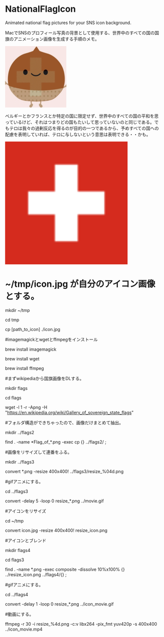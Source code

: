 # NationalFlagIcon
Animated national flag pictures for your SNS icon background.

MacでSNSのプロフィール写真の背景として使用する、世界中のすべての国の国旗のアニメーション画像を生成する手順のメモ。

![アイコン例](https://github.com/qurihara/NationalFlagIcon/blob/master/resize_movie_icon.gif?raw=true)

ベルギーとかフランスとか特定の国に限定せず、世界中のすべての国の平和を思っているけど、それはつまりどの国もたいして思っていないのと同じである。でもテロは我々の過剰反応を得るのが目的の一つであるから、予めすべての国への配慮を表明していれば、テロに与しないという意思は表明できる・・かも。

![国旗全部入りGIFアニメ](https://github.com/qurihara/NationalFlagIcon/blob/master/movie.gif?raw=true)

# ~/tmp/icon.jpg が自分のアイコン画像とする。

mkdir ~/tmp

cd tmp

cp [path_to_icon] ./icon.jpg

#imagemagickとwgetとffmpegをインストール

brew install imagemagick

brew install wget

brew install ffmpeg

#まずwikipediaから国旗画像をDLする。

mkdir flags

cd flags

wget -l 1 -r -Apng -H  "https://en.wikipedia.org/wiki/Gallery_of_sovereign_state_flags"

#フォルダ構造ができちゃったので、画像だけまとめて抽出。

mkdir ../flags2

find . -name \*Flag_of_\*.png -exec cp {} ../flags2/ \;

#画像をリサイズして連番をふる。

mkdir ../flags3

convert *.png -resize 400x400! ../flags3/resize_%04d.png

#gifアニメにする。

cd ../flags3

convert -delay 5 -loop 0 resize_*.png ../movie.gif

#アイコンをリサイズ

cd ~/tmp

convert icon.jpg -resize 400x400! resize_icon.png

#アイコンとブレンド

mkdir flags4

cd flags3

find . -name \*.png -exec composite -dissolve 10%x100% {} ../resize_icon.png ../flags4/{}  \;

#gifアニメにする。

cd ../flags4

convert -delay 1 -loop 0 resize_*.png ../icon_movie.gif

#動画にする。

ffmpeg -r 30 -i resize_%4d.png -c:v libx264 -pix_fmt yuv420p -s 400x400 ../icon_movie.mp4
